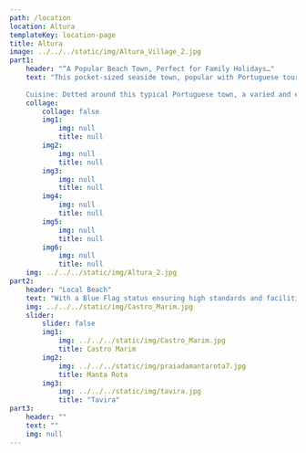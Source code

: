 ```yaml
---
path: /location
location: Altura
templateKey: location-page
title: Altura
image: ../../../static/img/Altura_Village_2.jpg
part1: 
    header: "“A Popular Beach Town, Perfect for Family Holidays…"
    text: "This pocket-sized seaside town, popular with Portuguese tourists, offers expansive dune backed Blue Flag beaches and an array of tempting eateries, serving freshly caught fish and seafood. Unassuming and conveniently located between charming Tavira and the handsome frontier town of Vila Real do Santo António, Altura is ideally positioned to enjoy the many attractions of this lesser-known part of the Algarve. With a choice of supermarkets, cafes, bars, restaurants and other amenities at your doorstep, then use of a car is not essential while airport transfers can be easily arranged
    
    Cuisine: Dotted around this typical Portuguese town, a varied and enticing mix of restaurants serve sumptuous dishes, many with very reasonably priced ‘dish of the day’ offerings. At the beach, two popular beach eateries compete for your attention by the long boardwalk down to the shoreline, while at nearby exclusive Praia Verde, refined dining can be found enjoying tremendous ocean views."
    collage:
        collage: false
        img1: 
            img: null
            title: null
        img2: 
            img: null
            title: null
        img3: 
            img: null
            title: null
        img4: 
            img: null
            title: null
        img5: 
            img: null
            title: null
        img6: 
            img: null
            title: null
    img: ../../../static/img/Altura_2.jpg
part2:
    header: "Local Beach"
    text: "With a Blue Flag status ensuring high standards and facilities, and with a softly sloping shelf into the clean blue waters of the Atlantic Ocean, then it is clear to see why Altura is a popular family destination. Stretching East, long walks can be taken along the soft shoreline taking in the other equally splendid beaches of Praia Verde and Cabeco, then onto ever popular Monte Gordo. Heading West, the sands stretch as far as the eye can see, merging effortlessly into the vast Ria Formosa Natural Park. The summer brings a super selection of water sports."
    img: ../../../static/img/Castro_Marim.jpg
    slider:
        slider: false
        img1: 
            img: ../../../static/img/Castro_Marim.jpg
            title: Castro Marim
        img2: 
            img: ../../../static/img/praiadamantarota7.jpg
            title: Manta Rota
        img3: 
            img: ../../../static/img/tavira.jpg
            title: "Tavira"
part3:
    header: ""
    text: ""
    img: null
---
```

